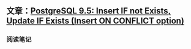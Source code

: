 ## 文章：[PostgreSQL 9.5: Insert IF not Exists, Update IF Exists (Insert ON CONFLICT option)](https://www.dbrnd.com/2016/08/postgresql-9-5-insert-if-not-exists-update-if-exists-insert-on-conflict-do-update-do-nothing/)

### 阅读笔记